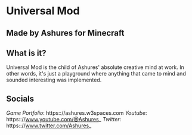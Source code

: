 # **Universal Mod**
## Made by **Ashures** for Minecraft

## **What is it?**
Universal Mod is the child of Ashures' absolute creative mind at work. In other words, it's just a playground where anything that came to mind and sounded interesting was implemented.

## **Socials**
*Game Portfolio*: https:://ashures.w3spaces.com
*Youtube*: https:://www.youtube.com/@Ashures_
*Twitter*: https:://www.twitter.com/Ashures_
